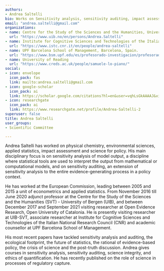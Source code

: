 ```yaml
---
authors:
- Andrea Saltelli 
bio: Works on Sensitivity analysis, sensitivity auditing, impact assessment, science integrity, sociology of quantification, science and lobbies,  science and post truth....
email: "andrea.saltelli@gmail.com"
organizations:
- name: Centre for the Study of the Sciences and the Humanities, University of Bergen, Norway
  url: "https://www.uib.no/en/persons/Andrea.Saltelli"
- name: Institute for Cognitive Sciences and Technologies of the Italian National Research Council (CNR), Roma, Italy
  url: "https://www.istc.cnr.it/en/people/andrea-saltelli"
- name: UPF Barcelona School of Management, Barcelona, Spain. 
  url: "https://www.bsm.upf.edu/es/profesorado-investigacion/profesorado#andrea-saltelli"
- name: University of Reading
  url: "https://www.creds.ac.uk/people/samuele-lo-piano/"
social:
- icon: envelope
  icon_pack: fas
  link: mailto:andrea.saltelli@gmail.com
- icon: google-scholar
  icon_pack: ai
  link: https://scholar.google.com/citations?hl=en&user=vqhLsGkAAAAJ&view_op=list_works&sortby=pubdate
- icon: researchgate
  icon_pack: ai
  link: https://www.researchgate.net/profile/Andrea-Saltelli-2
superuser: false
title: Andrea Saltelli 
user_groups:
- Scientific Committee

---
```


Andrea Saltelli has worked on physical chemistry, environmental sciences, applied statistics, impact assessment and science for policy. His main disciplinary focus is on sensitivity analysis of model output, a discipline where statistical tools are used to interpret the output from mathematical or computational models, and on sensitivity auditing, an extension of sensitivity analysis to the entire evidence-generating process in a policy context.

He has worked at the European Commission, leading between 2005 and 2015 a unit of econometrics and applied statistics. From November 2016 till June 2020 adjunct professor at the Centre for the Study of the Sciences and the Humanities (SVT) - University of Bergen (UIB), and between December 2017 and September 2021 visiting researcher at Open Evidence Research, Open University of Catalonia. He is presently visiting researcher at UIB-SVT, associate researcher at Institute for Cognitive Sciences and Technologies of the Italian National Research Council (CNR) and academic counsellor at UPF Barcelona School of Management.

His most recent papers have tackled sensitivity analysis and auditing, the ecological footprint, the future of statistics, the rational of evidence-based policy, the crisis of science and the post-truth discussion. Andrea gives courses in sensitivity analysis, sensitivity auditing, science integrity, and ethics of quantification. He has recently published on the role of science in processes of regulatory capture. 
